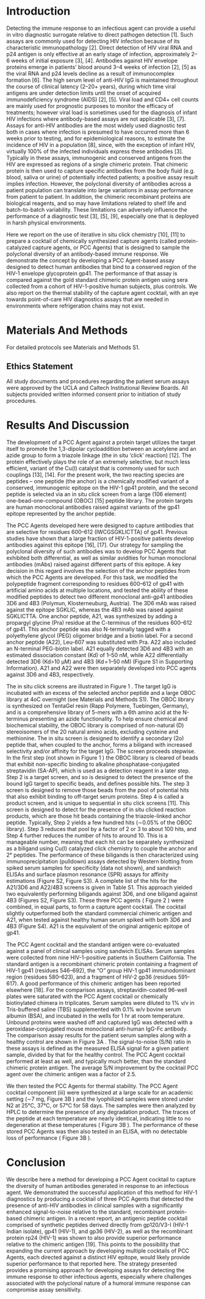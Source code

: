 # Introduction

Detecting the immune response to an infectious agent can provide a useful in vitro diagnostic surrogate relative to direct pathogen detection [1]. Such assays are commonly used for detecting HIV infection because of its characteristic immunopathology [2]. Direct detection of HIV viral RNA and p24 antigen is only effective at an early stage of infection, approximately 2–6 weeks of initial exposure [3], [4]. Antibodies against HIV envelope proteins emerge in patients’ blood around 3–4 weeks of infection [2], [5] as the viral RNA and p24 levels decline as a result of immunocomplex formation [6]. The high serum level of anti-HIV IgG is maintained throughout the course of clinical latency (2–20+ years), during which time viral antigens are under detection limits until the onset of acquired immunodeficiency syndrome (AIDS) [2], [5]. Viral load and CD4+ cell counts are mainly used for prognostic purposes to monitor the efficacy of treatments; however viral load is sometimes used for the diagnosis of infant HIV infections where antibody-based assays are not applicable [3], [7]. Assays for anti-HIV antibodies are the most widely used diagnostic test both in cases where infection is presumed to have occurred more than 6 weeks prior to testing, and for epidemiological reasons, to estimate the incidence of HIV in a population [8], since, with the exception of infant HIV, virtually 100% of the infected individuals express these antibodies [3]. Typically in these assays, immunogenic and conserved antigens from the HIV are expressed as regions of a single chimeric protein. That chimeric protein is then used to capture specific antibodies from the body fluid (e.g. blood, saliva or urine) of potentially infected patients; a positive assay result implies infection. However, the polyclonal diversity of antibodies across a patient population can translate into large variations in assay performance from patient to patient. In addition, the chimeric recombinant proteins are biological reagents, and so may have limitations related to shelf life and batch-to-batch variability. These limitations can adversely influence the performance of a diagnostic test [3], [5], [9], especially one that is deployed in harsh physical environments.

Here we report on the use of iterative in situ click chemistry [10], [11] to prepare a cocktail of chemically synthesized capture agents (called protein-catalyzed capture agents, or PCC Agents) that is designed to sample the polyclonal diversity of an antibody-based immune response. We demonstrate the concept by developing a PCC Agent-based assay designed to detect human antibodies that bind to a conserved region of the HIV-1 envelope glycoprotein gp41. The performance of that assay is compared against the gold standard chimeric protein antigen using sera collected from a cohort of HIV-1-positive human subjects, plus controls. We also report on the thermal stability of the capture agent cocktail, with an eye towards point-of-care HIV diagnostics assays that are needed in environments where refrigeration chains may not exist.

# Materials And Methods

For detailed protocols see Materials and Methods S1.

## Ethics Statement

All study documents and procedures regarding the patient serum assays were approved by the UCLA and Caltech Institutional Review Boards. All subjects provided written informed consent prior to initiation of study procedures.

# Results And Discussion

The development of a PCC Agent against a protein target utilizes the target itself to promote the 1,3-dipolar cycloaddition between an acetylene and an azide group to form a triazole linkage (the in situ ‘click’ reaction) [12]. The protein effectively plays the role of an extremely selective, but much less efficient, variant of the Cu(I) catalyst that is commonly used for such couplings [13], [14]. For the present work, the two reacting species are peptides – one peptide (the anchor) is a chemically modified variant of a conserved, immunogenic epitope on the HIV-1 gp41 protein, and the second peptide is selected via an in situ click screen from a large (106 element) one-bead-one-compound (OBOC) [15] peptide library. The protein targets are human monoclonal antibodies raised against variants of the gp41 epitope represented by the anchor peptide.

The PCC Agents developed here were designed to capture antibodies that are selective for residues 600–612 (IWCGSGKLICTTA) of gp41. Previous studies have shown that a large fraction of HIV-1-positive patients develop antibodies against this epitope [16], [17]. Our strategy for sampling the polyclonal diversity of such antibodies was to develop PCC Agents that exhibited both differential, as well as similar avidities for human monoclonal antibodies (mAbs) raised against different parts of this epitope. A key decision in this regard involves the selection of the anchor peptides from which the PCC Agents are developed. For this task, we modified the polypeptide fragment corresponding to residues 600–612 of gp41 with artificial amino acids at multiple locations, and tested the ability of these modified peptides to detect two different monoclonal anti-gp41 antibodies 3D6 and 4B3 (Polymun, Klosterneuburg, Austria). The 3D6 mAb was raised against the epitope SGKLIC, whereas the 4B3 mAb was raised against SGKLICTTA. One anchor peptide, A21, was synthesized by adding a propargyl glycine (Pra) residue at the C-terminus of the residues 600–612 of gp41. This anchor peptide was also N-terminally tagged with a polyethylene glycol (PEG) oligomer bridge and a biotin label. For a second anchor peptide (A22), Leu-607 was substituted with Pra. A22 also included an N-terminal PEG-biotin label. A21 equally detected 3D6 and 4B3 with an estimated dissociation constant (Kd) of 1–50 nM, while A22 differentially detected 3D6 (Kd>10 µM) and 4B3 (Kd = 1–50 nM) (Figure S1 in Supporting Information). A21 and A22 were then separately developed into PCC agents against 3D6 and 4B3, respectively.

The in situ click screens are illustrated in  Figure 1 . The target IgG is incubated with an excess of the selected anchor peptide and a large OBOC library at 4oC overnight (see Materials and Methods S1). The OBOC library is synthesized on TentaGel resin (Rapp Polymere, Tuebingen, Germany), and is a comprehensive library of 5-mers with a 6th amino acid at the N-terminus presenting an azide functionality. To help ensure chemical and biochemical stability, the OBOC library is comprised of non-natural (D) stereoisomers of the 20 natural amino acids, excluding cysteine and methionine. The in situ screen is designed to identify a secondary (2o) peptide that, when coupled to the anchor, forms a biligand with increased selectivity and/or affinity for the target IgG. The screen proceeds stepwise. In the first step (not shown in  Figure 1 ) the OBOC library is cleared of beads that exhibit non-specific binding to alkaline phosphatase-conjugated streptavidin (SA-AP), which is used as a detection reagent in a later step. Step 2 is a target screen, and so is designed to detect the presence of the bound IgG target to specific beads, and defines possible hits. The step 3 screen is designed to remove those beads from the pool of potential hits that also exhibit binding to off-target serum proteins. Step 4 is called a product screen, and is unique to sequential in situ click screens [11]. This screen is designed to detect for the presence of in situ clicked reaction products, which are those hit beads containing the triazole-linked anchor peptide. Typically, Step 2 yields a few hundred hits (∼0.05% of the OBOC library). Step 3 reduces that pool by a factor of 2 or 3 to about 100 hits, and Step 4 further reduces the number of hits to around 10. This is a manageable number, meaning that each hit can be separately synthesized as a biligand using Cu(I) catalyzed click chemistry to couple the anchor and 2° peptides. The performance of these biligands is then characterized using immunoprecipitation (pulldown) assays detected by Western blotting from spiked serum samples for specificity (data not shown), and sandwich ELISAs and surface plasmon resonance (SPR) assays for affinity estimations (Figure S2, Figure S3). A complete list of the hits for the A21/3D6 and A22/4B3 screens is given in Table S1. This approach yielded two equivalently performing biligands against 3D6, and one biligand against 4B3 (Figures S2, Figure S3). These three PCC agents ( Figure 2 ) were combined, in equal parts, to form a capture agent cocktail. The cocktail slightly outperformed both the standard commercial chimeric antigen and A21, when tested against healthy human serum spiked with both 3D6 and 4B3 (Figure S4). A21 is the equivalent of the original antigenic epitope of gp41.

The PCC Agent cocktail and the standard antigen were co-evaluated against a panel of clinical samples using sandwich ELISAs. Serum samples were collected from nine HIV-1-positive patients in Southern California. The standard antigen is a recombinant chimeric protein containing a fragment of HIV-1 gp41 (residues 546–692), the “O” group HIV-1 gp41 immunodominant region (residues 580–623), and a fragment of HIV-2 gp36 (residues 591–617). A good performance of this chimeric antigen has been reported elsewhere [18]. For the comparison assays, streptavidin-coated 96-well plates were saturated with the PCC Agent cocktail or chemically biotinylated chimera in triplicates. Serum samples were diluted to 1% v/v in Tris-buffered saline (TBS) supplemented with 0.1% w/v bovine serum albumin (BSA), and incubated in the wells for 1 hr at room temperature. Unbound proteins were washed off and captured IgG was detected with a peroxidase-conjugated mouse monoclonal anti-human IgG-Fc antibody. The comparison assay results for the patient serum samples along with a healthy control are shown in  Figure 3A . The signal-to-noise (S/N) ratio in these assays is defined as the measured ELISA signal for a given patient sample, divided by that for the healthy control. The PCC Agent cocktail performed at least as well, and typically much better, than the standard chimeric protein antigen. The average S/N improvement by the cocktail PCC agent over the chimeric antigen was a factor of 2.5.

We then tested the PCC Agents for thermal stability. The PCC Agent cocktail component (iii) were synthesized at a large scale for an academic setting (∼7 mg,  Figure 3B ) and the lyophilized samples were stored under N2 at 25°C, 37°C, or 57°C for 58 days. The samples were then analyzed by HPLC to determine the presence of any degradation product. The traces of the peptide at each temperature are nearly identical, indicating little to no degeneration at these temperatures ( Figure 3B ). The performance of these stored PCC Agents was then also tested in an ELISA, with no detectable loss of performance ( Figure 3B ).

# Conclusion

We describe here a method for developing a PCC Agent cocktail to capture the diversity of human antibodies generated in response to an infectious agent. We demonstrated the successful application of this method for HIV-1 diagnostics by producing a cocktail of three PCC Agents that detected the presence of anti-HIV antibodies in clinical samples with a significantly enhanced signal-to-noise relative to the standard, recombinant protein-based chimeric antigen. In a recent report, an antigenic peptide cocktail comprised of synthetic peptides derived directly from gp120/V3-I (HIV-1 Indian isolate), gp41 (HIV-1), and gp36 (HIV-2), as well as the recombinant protein rp24 (HIV-1) was shown to also provide superior performance relative to the chimeric antigen [19]. This points to the possibility that expanding the current approach by developing multiple cocktails of PCC Agents, each directed against a distinct HIV epitope, would likely provide superior performance to that reported here. The strategy presented provides a promising approach for developing assays for detecting the immune response to other infectious agents, especially where challenges associated with the polyclonal nature of a humoral immune response can compromise assay sensitivity.

